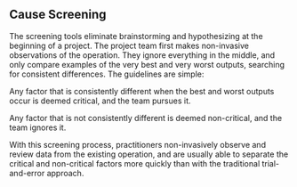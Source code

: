 
Cause Screening
---------------

The screening tools eliminate brainstorming and hypothesizing at the beginning
of a project. The project team first makes non-invasive observations of the
operation. They ignore everything in the middle, and only compare examples of
the very best and very worst outputs, searching for consistent differences. The
guidelines are simple:

Any factor that is consistently different when the best and worst outputs occur
is deemed critical, and the team pursues it.

Any factor that is not consistently different is deemed non-critical, and the
team ignores it.

With this screening process, practitioners non-invasively observe and review
data from the existing operation, and are usually able to separate the critical
and non-critical factors more quickly than with the traditional trial-and-error
approach.


